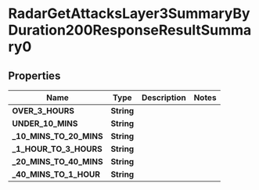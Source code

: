 

# RadarGetAttacksLayer3SummaryByDuration200ResponseResultSummary0


## Properties

| Name | Type | Description | Notes |
|------------ | ------------- | ------------- | -------------|
|**OVER_3_HOURS** | **String** |  |  |
|**UNDER_10_MINS** | **String** |  |  |
|**_10_MINS_TO_20_MINS** | **String** |  |  |
|**_1_HOUR_TO_3_HOURS** | **String** |  |  |
|**_20_MINS_TO_40_MINS** | **String** |  |  |
|**_40_MINS_TO_1_HOUR** | **String** |  |  |



